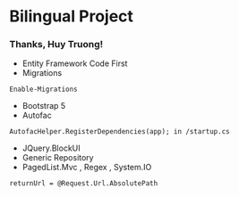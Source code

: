 # Bilingual Project
### Thanks, Huy Truong!

* Entity Framework Code First
* Migrations
```
Enable-Migrations
```
* Bootstrap 5
* Autofac
```
AutofacHelper.RegisterDependencies(app); in /startup.cs
```
* JQuery.BlockUI
* Generic Repository
* PagedList.Mvc , Regex , System.IO
```
returnUrl = @Request.Url.AbsolutePath
```
